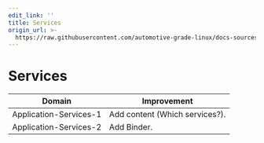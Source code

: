 ```yaml
---
edit_link: ''
title: Services
origin_url: >-
  https://raw.githubusercontent.com/automotive-grade-linux/docs-sources/halibut/docs/security-blueprint/part-6/4-Services.md
---
```


<!-- WARNING: This file is generated by fetch_docs.js using /home/boron/Documents/AGL/docs-webtemplate/site/_data/tocs/architecture/halibut/security_blueprint-security-blueprint-book.yml -->

# Services

<!-- section-todo -->

Domain                 | Improvement
---------------------- | ------------
Application-Services-1 | Add content (Which services?).
Application-Services-2 | Add Binder.

<!-- end-section-todo -->
